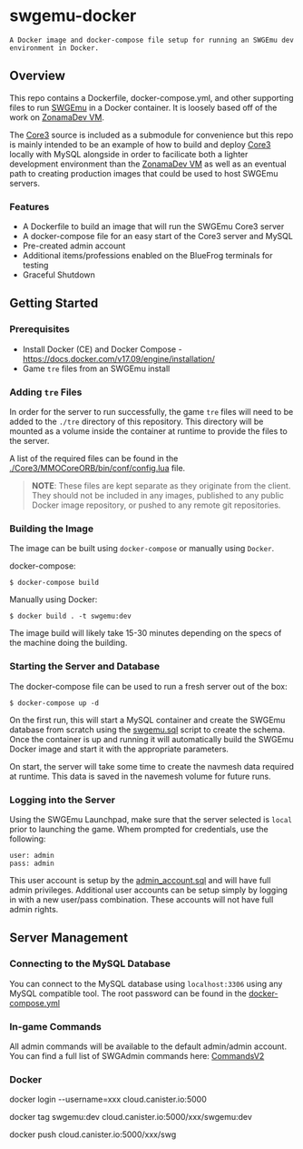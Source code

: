 # swgemu-docker
```
A Docker image and docker-compose file setup for running an SWGEmu dev environment in Docker.
```

## Overview
This repo contains a Dockerfile, docker-compose.yml, and other supporting files to run [SWGEmu](https://www.swgemu.com/) in a Docker container. It is loosely based off of the work on [ZonamaDev VM](https://github.com/Zonama/ZonamaDev).

The [Core3](https://github.com/swgemu/Core3) source is included as a submodule for convenience but this repo is mainly intended to be an example of how to build and deploy [Core3](https://github.com/swgemu/Core3) locally with MySQL alongside in order to facilicate both a lighter development environment than the [ZonamaDev VM](https://github.com/Zonama/ZonamaDev) as well as an eventual path to creating production images that could be used to host SWGEmu servers. 

### Features

* A Dockerfile to build an image that will run the SWGEmu Core3 server
* A docker-compose file for an easy start of the Core3 server and MySQL
* Pre-created admin account
* Additional items/professions enabled on the BlueFrog terminals for testing
* Graceful Shutdown

## Getting Started

### Prerequisites

* Install Docker (CE) and Docker Compose - https://docs.docker.com/v17.09/engine/installation/
* Game `tre` files from an SWGEmu install

### Adding `tre` Files

In order for the server to run successfully, the game `tre` files will need to be added to the `./tre` directory of this repository. This directory will be mounted as a volume inside the container at runtime to provide the files to the server.

A list of the required files can be found in the [./Core3/MMOCoreORB/bin/conf/config.lua](Core3/MMOCoreORB/bin/conf/config.lua) file.

> **NOTE**: These files are kept separate as they originate from the client. They should not be included in any images, published to any public Docker image repository, or pushed to any remote git repositories.

### Building the Image

The image can be built using `docker-compose` or manually using `Docker`.

docker-compose:
```$bash
$ docker-compose build
```

Manually using Docker:
```$bash
$ docker build . -t swgemu:dev
```

The image build will likely take 15-30 minutes depending on the specs of the machine doing the building.

### Starting the Server and Database

The docker-compose file can be used to run a fresh server out of the box:

```$bash
$ docker-compose up -d
```

On the first run, this will start a MySQL container and create the SWGEmu database from scratch using the [swgemu.sql](Core3/MMOCoreORB/sql/swgemu.sql) script to create the schema. Once the container is up and running it will automatically build the SWGEmu Docker image and start it with the appropriate parameters.

On start, the server will take some time to create the navmesh data required at runtime. This data is saved in the navemesh volume for future runs.

### Logging into the Server

Using the SWGEmu Launchpad, make sure that the server selected is `local` prior to launching the game. Whem prompted for credentials, use the following:

```
user: admin
pass: admin
```

This user account is setup by the [admin_account.sql](sql/02-admin_account.sql) and will have full admin privileges. Additional user accounts can be setup simply by logging in with a new user/pass combination. These accounts will not have full admin rights.


## Server Management

### Connecting to the MySQL Database

You can connect to the MySQL database using `localhost:3306` using any MySQL compatible tool. The root password can be found in the [docker-compose.yml](docker-compose.yml)

### In-game Commands

All admin commands will be available to the default admin/admin account. You can find a full list of SWGAdmin commands here: [CommandsV2](https://drive.google.com/file/d/0BwjBDOFpOsM5OEVuMDh1U3BDYnM/view)


### Docker
docker login --username=xxx cloud.canister.io:5000

docker tag swgemu:dev cloud.canister.io:5000/xxx/swgemu:dev

docker push cloud.canister.io:5000/xxx/swg
